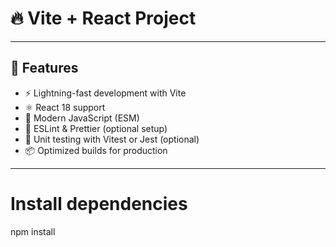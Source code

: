 # 🔥 Vite + React Project

---

## 🚀 Features

- ⚡️ Lightning-fast development with Vite
- ⚛️ React 18 support
- 🎯 Modern JavaScript (ESM)
- 🔧 ESLint & Prettier (optional setup)
- 🧪 Unit testing with Vitest or Jest (optional)
- 📦 Optimized builds for production

---

# Install dependencies
npm install
